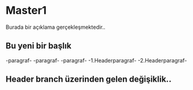 # Master1
Burada bir açıklama gerçekleşmektedir..
## Bu yeni bir başlık
-paragraf-
-paragraf-
-paragraf-
-1.Headerparagraf-
-2.Headerparagraf-

## Header branch üzerinden gelen değişiklik..
